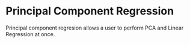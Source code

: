 # Principal Component Regression

Principal component regresion allows a user to perform PCA and Linear Regression at once.